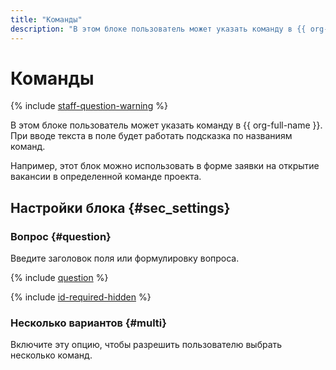 ```yaml
---
title: "Команды"
description: "В этом блоке пользователь может указать команду в {{ org-full-name }}. При вводе текста в поле будет работать подсказка по названиям команд."
---
```


# Команды

{% include [staff-question-warning](../../_includes/forms/staff-question-warning.md) %}

В этом блоке пользователь может указать команду в {{ org-full-name }}. При вводе текста в поле будет работать подсказка по названиям команд.

Например, этот блок можно использовать в форме заявки на открытие вакансии в определенной команде проекта.

## Настройки блока {#sec_settings}

### Вопрос {#question}

Введите заголовок поля или формулировку вопроса.

{% include [question](../../_includes/forms/question.md) %}

{% include [id-required-hidden](../../_includes/forms/id-required-hidden.md) %}

### Несколько вариантов {#multi}

Включите эту опцию, чтобы разрешить пользователю выбрать несколько команд.